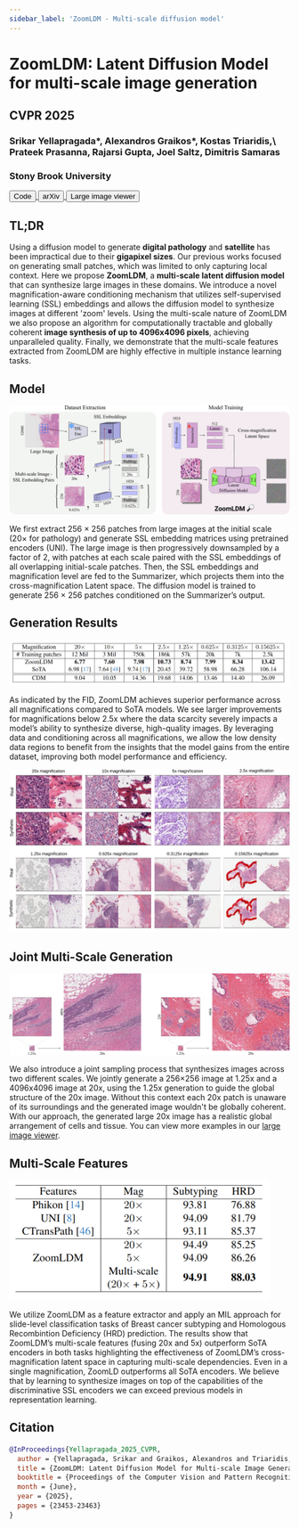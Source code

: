 ```yaml
---
sidebar_label: 'ZoomLDM - Multi-scale diffusion model'
---
```


# ZoomLDM: Latent Diffusion Model for multi-scale image generation

<div class="container mt-5">
    <div class="card bg-light"> 
        <div class="card-body justify-content-center">
            <h2 class="card-title text-center">CVPR 2025</h2>
            <h3 class="card-text text-center">Srikar Yellapragada*, Alexandros Graikos*, Kostas Triaridis,\
            Prateek Prasanna, Rajarsi Gupta, Joel Saltz, Dimitris Samaras</h3>
            <h3 class="card-text text-center">Stony Brook University</h3>
            <div class="d-flex justify-content-center">
                <a href="https://github.com/cvlab-stonybrook/ZoomLDM/tree/main" target="_blank"><button class="paper_button">Code</button> </a>
                <a href="https://arxiv.org/abs/2411.16969" target="_blank"><button class="paper_button">arXiv</button> </a>
                <a href="/pages/zoomldm_large_images/large_images.html" target="_blank"><button class="paper_button">Large image viewer</button></a>
            </div>
        </div>
    </div>
</div>

## TL;DR

Using a diffusion model to generate **digital pathology** and **satellite** has been impractical due to their **gigapixel sizes**. Our previous works focused on generating small patches, which was limited to only capturing local context. Here we propose **ZoomLDM**, a **multi-scale latent diffusion model** that can synthesize large images in these domains. We introduce a novel magnification-aware conditioning mechanism that utilizes self-supervised learning (SSL) embeddings and allows the diffusion model to synthesize images at different 'zoom' levels. Using the multi-scale nature of ZoomLDM we also propose an algorithm for computationally tractable and globally coherent **image synthesis of up to 4096x4096 pixels**, achieving unparalleled quality. Finally, we demonstrate that the multi-scale features extracted from ZoomLDM are highly effective in multiple instance learning tasks.

## Model

![method_figure](/img/zoomldm/method.png)

We first extract 256 × 256 patches from large images at the initial scale (20× for pathology) and generate SSL embedding matrices using pretrained encoders (UNI). The large image is then progressively downsampled by a factor of 2, with patches at each scale paired with the SSL embeddings of all overlapping initial-scale patches. Then, the SSL embeddings and magnification level are fed to the Summarizer, which projects them into the cross-magnification Latent space. The diffusion model is trained to generate 256 × 256 patches conditioned on the Summarizer’s output.

## Generation Results

<div class="container text-center">
  <img src="/img/zoomldm/fid.png"/>
</div>

As indicated by the FID, ZoomLDM achieves superior performance across all magnifications compared to SoTA models. We see larger improvements for magnifications below 2.5x where the data scarcity severely impacts a model’s ability to synthesize diverse, high-quality images. By leveraging data and conditioning across all magnifications, we allow the low density data regions to benefit from the insights that the model gains from the entire dataset, improving both model performance and efficiency.

![patches](/img/zoomldm/brca_patches.png)

## Joint Multi-Scale Generation

![multi_scale_gen](/img/zoomldm/multi_scale_examples_brca.png)

We also introduce a joint sampling process that synthesizes images across two different scales. We jointly generate a 256×256 image at 1.25x and a 4096x4096 image at 20x, using the 1.25x generation to guide the global structure of the 20x image. Without this context each 20x patch is unaware of its surroundings and the generated image wouldn't be globally coherent. With our approach, the generated large 20x image has a realistic global arrangement of cells and tissue. You can view more examples in our <a href="/pages/zoomldm_large_images/large_images.html" target="_blank">large image viewer</a>.

## Multi-Scale Features

<div class="container text-center">
  <img src="/img/zoomldm/mil.png"/>
</div>


We utilize ZoomLDM as a feature extractor and apply an MIL approach for slide-level classification tasks of Breast cancer subtyping and Homologous Recombintion Deficiency (HRD) prediction. The results show that ZoomLDM’s multi-scale features (fusing 20x and 5x) outperform SoTA encoders in both tasks highlighting the effectiveness of ZoomLDM’s cross-magnification latent space in capturing multi-scale dependencies. Even in a single magnification, ZoomLD outperforms all SoTA encoders. We believe that by learning to synthesize images on top of the capabilities of the discriminative SSL encoders we can exceed previous models in representation learning. 

## Citation
```bibtex
@InProceedings{Yellapragada_2025_CVPR,
  author = {Yellapragada, Srikar and Graikos, Alexandros and Triaridis, Kostas and Prasanna, Prateek and Gupta, Rajarsi and Saltz, Joel and Samaras, Dimitris},
  title = {ZoomLDM: Latent Diffusion Model for Multi-scale Image Generation},
  booktitle = {Proceedings of the Computer Vision and Pattern Recognition Conference (CVPR)},
  month = {June},
  year = {2025},
  pages = {23453-23463}
}
```
